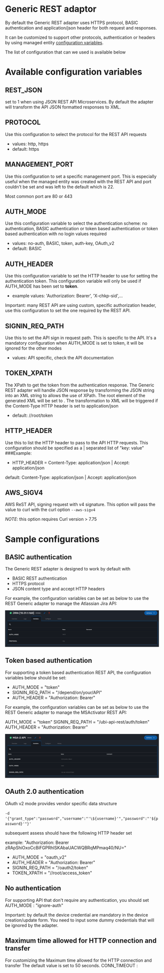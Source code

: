 Generic REST adaptor
====================

By default the Generic REST adapter uses HTTPS protocol, BASIC authentication and application/json header for both request and responses.

It can be customized to support other protocols, authentication or headers by using managed entity [configuration variables](https://ubiqube.com/wp-content/docs/latest/user-guide/manager-guide-single.html#me_conf_var).

The list of configuration that can we used is available below

# Available configuration variables

## REST_JSON
set to 1 when using JSON REST API Microservices. 
By default the adapter will transform the API JSON formatted responses to XML.

## PROTOCOL
Use this configuration to select the protocol for the REST API requests
* values: http, https
* default: https 

## MANAGEMENT_PORT
Use this configuration to set a specific management port. This is especially useful when the managed entity was created with the REST API and port couldn't be set and was left to the default which is 22.

Most common port are 80 or 443

## AUTH_MODE
Use this configuration variable to select the authentication scheme: no authentication, BASIC authentication or token based authentication or token based authentication with no login
values required
* values: no-auth, BASIC, token, auth-key, OAuth_v2
* default: BASIC 

## AUTH_HEADER
Use this configuration variable to set the HTTP header to use for setting the authentication token.
This configuration variable will only be used if AUTH_MODE has been set to **token**.

* example values: 'Authorization: Bearer',  'X-chkp-sid',...

Important: many REST API are using custom, specific authorization header, use this configuration to set the one required by the REST API.

## SIGNIN_REQ_PATH
Use this to set the API sign in request path. This is specific to the API.
It's a mandatory configuration when AUTH_MODE is set to token, it will be ignored for the other modes
* values: API specific, check the API documentation

## TOKEN_XPATH
The XPath to get the token from the authentication response.
The Generic REST adapter will handle JSON response by transforming the JSON string into an XML string to allows the use of XPath. The root element of the generated XML will be set to <root>.
The transformation to XML will be triggered if the Content-Type HTTP header is set to application/json
* default: //root/token

## HTTP_HEADER
Use this to list the HTTP header to pass to the API HTTP requests.
This configuration should be specified as a | separated list of "key: value"
###Example:

* HTTP_HEADER = Content-Type: application/json | Accept: application/json

default: Content-Type: application/json | Accept: application/json

## AWS_SIGV4
AWS ReST API, signing request with v4 signature.
This option will pass the value to curl with the curl option `--aws-sigv4`

*NOTE*: this option requires Curl version > 7.75

# Sample configurations

## BASIC authentication
The Generic REST adapter is designed to work by default with

* BASIC REST authentication
* HTTPS protocol
* JSON content type and accept HTTP headers

For example, the configuration variables can be set as below to use the REST Generic adapter to manage the Atlassian Jira API:

![Configuration variables for Atlassian Jira API](./images/configuration_variable_jira_api.png "Configuration variables for Atlassian Jira API")

## Token based authentication
For supporting a token based authentication REST API, the configuration variables below should be set:

* AUTH_MODE = "token"
* SIGNIN_REQ_PATH = "/depend/on/your/API"
* AUTH_HEADER = "Authorization: Bearer"	

For example, the configuration variables can be set as below to use the REST Generic adapter to manage the MSActivator REST API:

AUTH_MODE = "token"
SIGNIN_REQ_PATH = "/ubi-api-rest/auth/token"
AUTH_HEADER = "Authorization: Bearer"

![Configuration variables for MSActivator API](./images/configuration_variable_msa_api.png "Configuration variables for MSActivator API")


## OAuth 2.0 authentication
OAuth v2 mode provides vendor specific data structure

`-d '{"grant_type":"password","username":"'\${username}'","password":"'${password}'"}'`

subsequent assess should have the following HTTP header set 

example: "Authorization: Bearer zRApShiOxoCcBiFGPRhISKAbaUACWQBRqMPmaq40/NU=" 

* AUTH_MODE = "oauth_v2"
* AUTH_HEADER = "Authorization: Bearer"
* SIGNIN_REQ_PATH = "/oauth2/token"
* TOKEN_XPATH = "//root/access_token"

## No authentication
For supporting API that don't require any authentication, you should set 
AUTH_MODE : "ignore-auth"

Important: by default the device credential are mandatory in the device creation/update form.
You need to input some dummy credentials that will be ignored by the adapter.

## Maximum time allowed for HTTP connection and transfer
For customizing the Maximum time allowed for the HTTP connection and transfer
The default value is set to 50 seconds.
CONN_TIMEOUT : <an integer>

